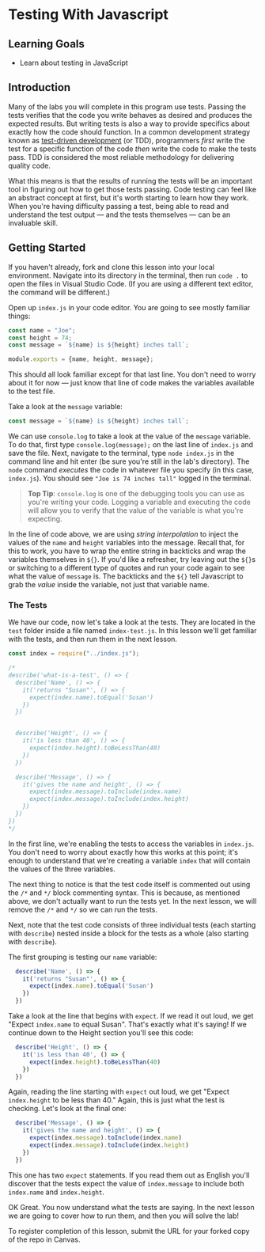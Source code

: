 # Testing With Javascript

## Learning Goals

* Learn about testing in JavaScript

## Introduction

Many of the labs you will complete in this program use tests. Passing the tests
verifies that the code you write behaves as desired and produces the expected
results. But writing tests is also a way to provide specifics about exactly how
the code should function. In a common development strategy known as [test-driven
development][tdd] (or TDD), programmers _first_ write the test for a specific
function of the code _then_ write the code to make the tests pass. TDD is
considered the most reliable methodology for delivering quality code.

What this means is that the results of running the tests will be an important
tool in figuring out how to get those tests passing. Code testing can feel like
an abstract concept at first, but it's worth starting to learn how they work.
When you're having difficulty passing a test, being able to read and understand
the test output — and the tests themselves — can be an invaluable skill.

## Getting Started

If you haven't already, fork and clone this lesson into your local environment.
Navigate into its directory in the terminal, then run `code .` to open the files
in Visual Studio Code. (If you are using a different text editor, the command
will be different.)

Open up `index.js` in your code editor. You are going to see mostly familiar
things:

```javascript
const name = "Joe";
const height = 74;
const message = `${name} is ${height} inches tall`;

module.exports = {name, height, message};
```

This should all look familiar except for that last line. You don't need to worry
about it for now — just know that line of code makes the variables available to
the test file.

Take a look at the `message` variable:

```js
const message = `${name} is ${height} inches tall`;
```

We can use `console.log` to take a look at the value of the `message` variable.
To do that, first type `console.log(message);` on the last line of `index.js`
and save the file. Next, navigate to the terminal, type `node index.js` in the
command line and hit enter (be sure you're still in the lab's directory). The
`node` command _executes_ the code in whatever file you specify (in this case,
`index.js`). You should see `"Joe is 74 inches tall"` logged in the terminal.

> **Top Tip**: `console.log` is one of the debugging tools you can use as you're writing your code. Logging a variable and executing the code will allow you to verify that the value of the variable is what you're expecting.

In the line of code above, we are using _string interpolation_ to inject the
values of the `name` and `height` variables into the message. Recall that, for
this to work, you have to wrap the entire string in backticks and wrap the
variables themselves in `${}`. If you'd like a refresher, try leaving out the
`${}`s or switching to a different type of quotes and run your code again to see
what the value of `message` is. The backticks and the `${}` tell Javascript to
grab the _value_ inside the variable, not just that variable name.

### The Tests

We have our code, now let's take a look at the tests. They are located in the
`test` folder inside a file named `index-test.js`. In this lesson we'll get
familiar with the tests, and then run them in the next lesson.

```javascript
const index = require("../index.js");

/*
describe('what-is-a-test', () => {
  describe('Name', () => {
    it('returns "Susan"', () => {
      expect(index.name).toEqual('Susan')
    })
  })


  describe('Height', () => {
    it('is less than 40', () => {
      expect(index.height).toBeLessThan(40)
    })
  })

  describe('Message', () => {
    it('gives the name and height', () => {
      expect(index.message).toInclude(index.name)
      expect(index.message).toInclude(index.height)
    })
  })
})
*/
```

In the first line, we're enabling the tests to access the variables in
`index.js`. You don't need to worry about exactly how this works at this point;
it's enough to understand that we're creating a variable `index` that will
contain the values of the three variables.

The next thing to notice is that the test code itself is commented out using the
`/*` and `*/` block commenting syntax. This is because, as mentioned above, we
don't actually want to run the tests yet. In the next lesson, we will remove the
`/*` and `*/` so we can run the tests.

Next, note that the test code consists of three individual tests (each starting
with `describe`) nested inside a block for the tests as a whole (also starting
with `describe`).

The first grouping is testing our `name` variable:

```javascript
  describe('Name', () => {
    it('returns "Susan"', () => {
      expect(index.name).toEqual('Susan')
    })
  })
```

Take a look at the line that begins with `expect`. If we read it out loud, we
get "Expect `index.name` to equal Susan". That's exactly what it's saying! If we
continue down to the Height section you'll see this code:

```javascript
  describe('Height', () => {
    it('is less than 40', () => {
      expect(index.height).toBeLessThan(40)
    })
  })
```

Again, reading the line starting with `expect` out loud, we get "Expect
`index.height` to be less than 40." Again, this is just what the test is
checking. Let's look at the final one:

```javascript
  describe('Message', () => {
    it('gives the name and height', () => {
      expect(index.message).toInclude(index.name)
      expect(index.message).toInclude(index.height)
    })
  })
```

This one has two `expect` statements. If you read them out as English you'll
discover that the tests expect the value of `index.message` to include both
`index.name` and `index.height`.

OK Great. You now understand what the tests are saying. In the next lesson we
are going to cover how to run them, and then you will solve the lab!

To register completion of this lesson, submit the URL for your forked copy of
the repo in Canvas.

[tdd]: https://en.wikipedia.org/wiki/Test-driven_development
